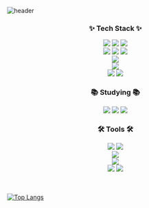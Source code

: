 ![header](https://capsule-render.vercel.app/api?type=soft&color=auto&height=300&section=header&text=Hi%2C%20I'm%20Min%20from%20Kim-S-Min!&fontSize=45)

<h3 align="center">✨ Tech Stack ✨</h3>
<div align="center">
  <img src="https://img.shields.io/badge/Vue.js-4FC08D?style=for-the-badge&logo=vue.js&logoColor=white">
  <img src="https://img.shields.io/badge/Nuxt.js-00DC82?style=for-the-badge&logo=nuxt&logoColor=white"/>
  <img src="https://img.shields.io/badge/Flutter-378BBA?style=for-the-badge&logo=flutter&logoColor=white"> <br />
  <img src="https://img.shields.io/badge/Javascript-F7DF1E?style=for-the-badge&logo=javascript&logoColor=black">
  <img src="https://img.shields.io/badge/Typescript-3178C6?style=for-the-badge&logo=typescript&logoColor=white"/>
  <img src="https://img.shields.io/badge/Dart-0175C2?style=for-the-badge&logo=dart&logoColor=white"> <br />
  <img src="https://img.shields.io/badge/Storybook-FF4785?style=for-the-badge&logo=storybook&logoColor=white"/> <br />
  <img src="https://img.shields.io/badge/HTML5-E34F26?style=for-the-badge&logo=html5&logoColor=white"> <br />
  <img src="https://img.shields.io/badge/CSS-663399?style=for-the-badge&logo=css3&logoColor=white"> 
  <img src="https://img.shields.io/badge/Tailwindcss-1daabb.svg?style=for-the-badge&logo=tailwind-css&logoColor=white" />
</div>

<h3 align="center">📚 Studying 📚</h3>
<div align="center">
  <img src="https://img.shields.io/badge/react-20232a.svg?style=for-the-badge&logo=react&logoColor=61DAFB" />
  <img src="https://img.shields.io/badge/unity-FFFFFF?style=for-the-badge&logo=unity&logoColor=black"/>
  <img src="https://img.shields.io/badge/.net-000000?style=for-the-badge&logo=dotnet&logoColor=white"/>
</div>

<h3 align="center">🛠 Tools 🛠</h3>
<div align="center">
  <img src="https://img.shields.io/badge/git-F05033.svg?style=for-the-badge&logo=git&logoColor=white" />
  <img src="https://img.shields.io/badge/github-181717.svg?style=for-the-badge&logo=github&logoColor=white" /> <br />
  <img src="https://img.shields.io/badge/Notion-F3F3F3.svg?style=for-the-badge&logo=notion&logoColor=black" /> <br />
  <img src="https://img.shields.io/badge/figma-F24E1E.svg?style=for-the-badge&logo=figma&logoColor=white" /> <br />
  <img src="https://img.shields.io/badge/VSCode-2C2C32.svg?style=for-the-badge&logo=visual-studio-code&logoColor=22ABF3" />
  <img src="https://img.shields.io/badge/androidstudio-3DDC84?style=for-the-badge&logo=androidstudio&logoColor=white" />
</div>
<br />
<br />

[![Top Langs](https://github-readme-stats.vercel.app/api/top-langs/?username=Kim-S-Min&anuraghazra&layout=pie&locale=kr)](https://github.com/anuraghazra/github-readme-stats)

